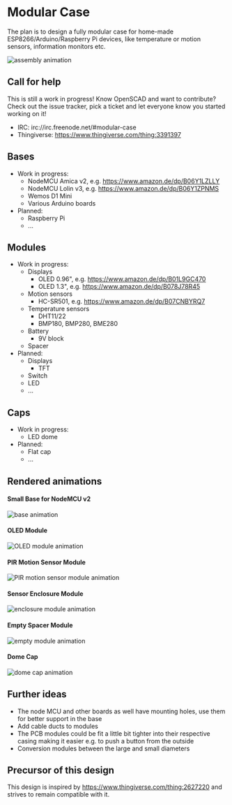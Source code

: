 # Modular Case

The plan is to design a fully modular case for home-made ESP8266/Arduino/Raspberry Pi devices, like temperature or motion sensors, information monitors etc.

![assembly animation](https://muesli.github.io/modular-case/assembly.gif)

## Call for help
This is still a work in progress! Know OpenSCAD and want to contribute? Check out the issue tracker, pick a ticket and let everyone know you started working on it!

- IRC: irc://irc.freenode.net/#modular-case
- Thingiverse: https://www.thingiverse.com/thing:3391397

## Bases
- Work in progress:
    - NodeMCU Amica v2, e.g. https://www.amazon.de/dp/B06Y1LZLLY
    - NodeMCU Lolin v3, e.g. https://www.amazon.de/dp/B06Y1ZPNMS
    - Wemos D1 Mini
    - Various Arduino boards
- Planned:
    - Raspberry Pi
    - ...

## Modules
- Work in progress:
    - Displays
        - OLED 0.96", e.g. https://www.amazon.de/dp/B01L9GC470
        - OLED 1.3", e.g. https://www.amazon.de/dp/B078J78R45
    - Motion sensors
        - HC-SR501, e.g. https://www.amazon.de/dp/B07CNBYRQ7
    - Temperature sensors
        - DHT11/22
        - BMP180, BMP280, BME280
    - Battery
        - 9V block
    - Spacer
- Planned:
    - Displays
        - TFT
    - Switch
    - LED
    - ...

## Caps
- Work in progress:
    - LED dome
- Planned:
    - Flat cap
    - ...

## Rendered animations

#### Small Base for NodeMCU v2
![base animation](https://muesli.github.io/modular-case/base.gif)

#### OLED Module
![OLED module animation](https://muesli.github.io/modular-case/module_oled.gif)

#### PIR Motion Sensor Module
![PIR motion sensor module animation](https://muesli.github.io/modular-case/module_pir.gif)

#### Sensor Enclosure Module
![enclosure module animation](https://muesli.github.io/modular-case/module_enclosure.gif)

#### Empty Spacer Module
![empty module animation](https://muesli.github.io/modular-case/module_empty.gif)

#### Dome Cap
![dome cap animation](https://muesli.github.io/modular-case/cap_dome.gif)

## Further ideas
- The node MCU and other boards as well have mounting holes, use them for better support in the base
- Add cable ducts to modules
- The PCB modules could be fit a little bit tighter into their respective casing making it easier e.g. to push a button from the outside
- Conversion modules between the large and small diameters

## Precursor of this design

This design is inspired by https://www.thingiverse.com/thing:2627220 and strives to remain compatible with it.
